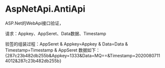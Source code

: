 # AspNetApi.AntiApi

ASP.Net的WebApi接口验证，

请求：Appkey、AppSeret、Data数据、Timestamp

验签的组装过程：AppSeret & Appkey=Appkey & Data=Data & Timestamp=Timestamp & AppSeret
数据如下：{287c23b482db255b&Appkey=1333&Data=MQ==&Timestamp=20200807114012&287c23b482db255b}
